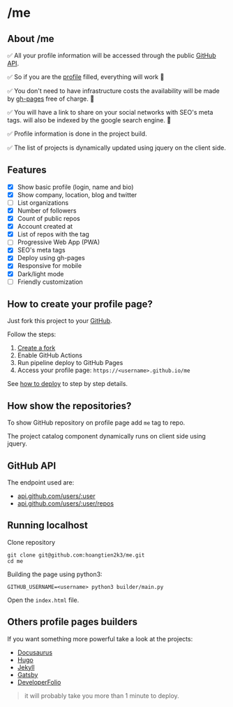 # /me

## About /me

✅ All your profile information will be accessed through the public
[GitHub API](https://docs.github.com/en/rest).

✅ So if you are the [profile](https://github.com/settings/profile) filled,
everything will work 🎒

✅ You don't need to have infrastructure costs the availability will be made by
[gh-pages](https://docs.github.com/en/pages/getting-started-with-github-pages/creating-a-github-pages-site)
free of charge. 🤑

✅ You will have a link to share on your social networks with SEO's meta tags.
will also be indexed by the google search engine. 🚀

✅ Profile information is done in the project build.

✅ The list of projects is dynamically updated using jquery on the client side.

## Features

- [x] Show basic profile (login, name and bio)
- [x] Show company, location, blog and twitter
- [ ] List organizations
- [x] Number of followers
- [x] Count of public repos
- [x] Account created at
- [x] List of repos with the tag
- [ ] Progressive Web App (PWA)
- [x] SEO's meta tags
- [x] Deploy using gh-pages
- [x] Responsive for mobile
- [x] Dark/light mode
- [ ] Friendly customization

## How to create your profile page?

Just fork this project to your [GitHub](https://github.com).

Follow the steps:

1. [Create a fork](https://github.com/hoangtien2k3/me/fork)
2. Enable GitHub Actions
3. Run pipeline deploy to GitHub Pages
4. Access your profile page: `https://<username>.github.io/me`

See [how to deploy](/docs/how-to-deploy.md) to step by step details.

## How show the repositories?

To show GitHub repository on profile page add `me` tag to repo.

The project catalog component dynamically runs on client side using jquery.

## GitHub API

The endpoint used are:

- [api.github.com/users/:user](https://api.github.com/users/hoangtien2k3)
- [api.github.com/users/:user/repos](https://api.github.com/users/hoangtien2k3/repos)

## Running localhost

Clone repository

```console
git clone git@github.com:hoangtien2k3/me.git
cd me
```

Building the page using python3:

```console
GITHUB_USERNAME=<username> python3 builder/main.py
```

Open the `index.html` file.

## Others profile pages builders

If you want something more powerful take a look at the projects:

- [Docusaurus](https://docusaurus.io)
- [Hugo](https://gohugo.io)
- [Jekyll](https://jekyllrb.com)
- [Gatsby](https://www.gatsbyjs.com)
- [DeveloperFolio](https://github.com/hoangtien2k3/profilePro)

> it will probably take you more than 1 minute to deploy.
